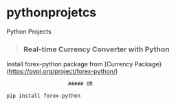 # pythonprojetcs
Python Projects

> ### Real-time Currency Converter with Python

Install forex-python package from [Currency Package}(https://pypi.org/project/forex-python/)

                        ##### OR
            
```pip install forex-python```
